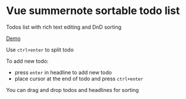 # Vue summernote sortable todo list
Todos list with rich text editing and DnD sorting

[Demo](https://codepen.io/vborshchov/full/NRvLqo/)

Use `ctrl+enter` to split todo

To add new todo:
  *  press `enter` in headline to add new todo
  *  place cursor at the end of todo and press `ctrl+enter`
  
You can drag and drop todos and headlines for sorting
